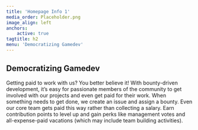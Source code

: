 ```yaml
---
title: 'Homepage Info 1'
media_order: Placeholder.png
image_align: left
anchors:
    active: true
tagtitle: h2
menu: 'Democratizing Gamedev'
---
```


## **Democratizing Gamedev**

Getting paid to work with us? You better believe it! With bounty-driven development, it’s easy for passionate members of the community to get involved with our projects and even get paid for their work. When something needs to get done, we create an issue and assign a bounty. Even our core team gets paid this way rather than collecting a salary. Earn contribution points to level up and gain perks like management votes and all-expense-paid vacations (which may include team building activities).